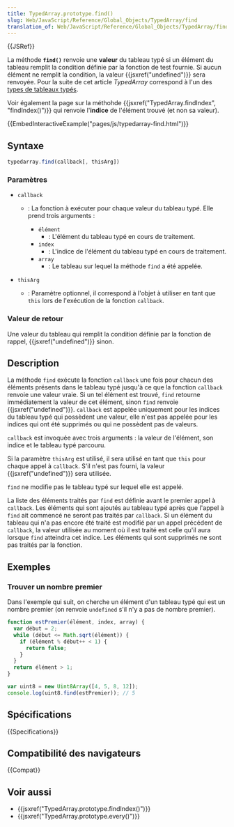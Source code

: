 ```yaml
---
title: TypedArray.prototype.find()
slug: Web/JavaScript/Reference/Global_Objects/TypedArray/find
translation_of: Web/JavaScript/Reference/Global_Objects/TypedArray/find
---
```


{{JSRef}}

La méthode **`find()`** renvoie une **valeur** du tableau typé si un élément du tableau remplit la condition définie par la fonction de test fournie. Si aucun élément ne remplit la condition, la valeur {{jsxref("undefined")}} sera renvoyée. Pour la suite de cet article _TypedArray_ correspond à l'un des [types de tableaux typés](/fr/docs/Web/JavaScript/Reference/Objets_globaux/TypedArray#Les_objets_TypedArray).

Voir également la page sur la méthohde {{jsxref("TypedArray.findIndex", "findIndex()")}} qui renvoie l'**indice** de l'élément trouvé (et non sa valeur).

{{EmbedInteractiveExample("pages/js/typedarray-find.html")}}

## Syntaxe

```js
typedarray.find(callback[, thisArg])
```

### Paramètres

- `callback`

  - : La fonction à exécuter pour chaque valeur du tableau typé. Elle prend trois arguments :

    - `élément`
      - : L'élément du tableau typé en cours de traitement.
    - `index`
      - : L'indice de l'élément du tableau typé en cours de traitement.
    - `array`
      - : Le tableau sur lequel la méthode `find` a été appelée.

- `thisArg`
  - : Paramètre optionnel, il correspond à l'objet à utiliser en tant que `this` lors de l'exécution de la fonction `callback`.

### Valeur de retour

Une valeur du tableau qui remplit la condition définie par la fonction de rappel, {{jsxref("undefined")}} sinon.

## Description

La méthode `find` exécute la fonction `callback` une fois pour chacun des éléments présents dans le tableau typé jusqu'à ce que la fonction `callback` renvoie une valeur vraie. Si un tel élément est trouvé, `find` retourne immédiatement la valeur de cet élément, sinon `find` renvoie {{jsxref("undefined")}}. `callback` est appelée uniquement pour les indices du tableau typé qui possèdent une valeur, elle n'est pas appelée pour les indices qui ont été supprimés ou qui ne possèdent pas de valeurs.

`callback` est invoquée avec trois arguments : la valeur de l'élément, son indice et le tableau typé parcouru.

Si la paramètre `thisArg` est utilisé, il sera utilisé en tant que `this` pour chaque appel à `callback`. S'il n'est pas fourni, la valeur {{jsxref("undefined")}} sera utilisée.

`find` ne modifie pas le tableau typé sur lequel elle est appelé.

La liste des éléments traités par `find` est définie avant le premier appel à `callback`. Les éléments qui sont ajoutés au tableau typé après que l'appel à `find` ait commencé ne seront pas traités par `callback`. Si un élément du tableau qui n'a pas encore été traité est modifié par un appel précédent de `callback`, la valeur utilisée au moment où il est traité est celle qu'il aura lorsque `find` atteindra cet indice. Les éléments qui sont supprimés ne sont pas traités par la fonction.

## Exemples

### Trouver un nombre premier

Dans l'exemple qui suit, on cherche un élément d'un tableau typé qui est un nombre premier (on renvoie `undefined` s'il n'y a pas de nombre premier).

```js
function estPremier(élément, index, array) {
  var début = 2;
  while (début <= Math.sqrt(élément)) {
    if (élément % début++ < 1) {
      return false;
    }
  }
  return élément > 1;
}

var uint8 = new Uint8Array([4, 5, 8, 12]);
console.log(uint8.find(estPremier)); // 5
```

## Spécifications

{{Specifications}}

## Compatibilité des navigateurs

{{Compat}}

## Voir aussi

- {{jsxref("TypedArray.prototype.findIndex()")}}
- {{jsxref("TypedArray.prototype.every()")}}
